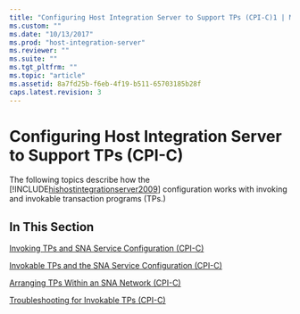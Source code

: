 ```yaml
---
title: "Configuring Host Integration Server to Support TPs (CPI-C)1 | Microsoft Docs"
ms.custom: ""
ms.date: "10/13/2017"
ms.prod: "host-integration-server"
ms.reviewer: ""
ms.suite: ""
ms.tgt_pltfrm: ""
ms.topic: "article"
ms.assetid: 8a7fd25b-f6eb-4f19-b511-65703185b28f
caps.latest.revision: 3
---
```

# Configuring Host Integration Server to Support TPs (CPI-C)
The following topics describe how the [!INCLUDE[hishostintegrationserver2009](../core/includes/hishostintegrationserver2009-md.md)] configuration works with invoking and invokable transaction programs (TPs.)  
  
## In This Section  
 [Invoking TPs and SNA Service Configuration (CPI-C)](../core/invoking-tps-and-sna-service-configuration-cpi-c.md)  
  
 [Invokable TPs and the SNA Service Configuration (CPI-C)](../core/invokable-tps-and-the-sna-service-configuration-cpi-c.md)  
  
 [Arranging TPs Within an SNA Network (CPI-C)](../core/arranging-tps-within-an-sna-network-cpi-c.md)  
  
 [Troubleshooting for Invokable TPs (CPI-C)](../core/troubleshooting-for-invokable-tps-cpi-c.md)
